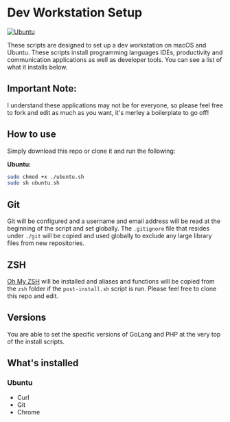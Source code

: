 # Dev Workstation Setup

[![Ubuntu](https://github.com/ainsleyclark/system-setup/actions/workflows/ubuntu.yml/badge.svg?branch=master)](https://github.com/ainsleyclark/system-setup/actions/workflows/ubuntu.yml)

These scripts are designed to set up a dev workstation on macOS and Ubuntu. These scripts install programming languages
IDEs, productivity and communication applications as well as developer tools. You can see a list of what it installs
below.

## Important Note:
I understand these applications may not be for everyone, so please feel free to fork and edit as much as you want, it's
merley a boilerplate to go off!

## How to use
Simply download this repo or clone it and run the following:


**Ubuntu:**
```bash
sudo chmod +x ./ubuntu.sh
sudo sh ubuntu.sh
```

## Git
Git will be configured and a username and email address will be read at the beginning of the script and set globally.
The  `.gitignore` file that resides under `./git` will be copied and used globally to exclude any large library files from
new repositories.

## ZSH
[Oh My ZSH](https://ohmyz.sh/) will be installed and aliases and functions will be copied from the `zsh` folder if the
`post-install.sh` script is run. Please feel free to clone this repo and edit.

## Versions
You are able to set the specific versions of GoLang and PHP at the very top of the install scripts.

## What's installed

### Ubuntu

- Curl
- Git
- Chrome

